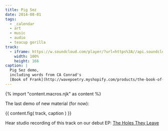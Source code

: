```yaml
---
title: Pig Sez
date: 2014-08-01
tags:
  - _calendar
  - art
  - music
  - audio
  - teacup gorilla
track:
  - iframe: https://w.soundcloud.com/player/?url=https%3A//api.soundcloud.com/tracks/159477906&amp;color=ff0000&amp;auto_play=false&amp;hide_related=false&amp;show_comments=true&amp;show_user=true&amp;show_reposts=false
    width: 100%
    height: 166
caption: |
  Pig Sez demo,
  including words from CA Conrad's
  [Book of Frank](http://wavepoetry.myshopify.com/products/the-book-of-frank)
---
```

{% import "content.macros.njk" as content %}

The last demo of new material (for now):

{{ content.fig(
  track,
  caption
) }}

Hear studio recording of this track
on our debut EP:
[The Holes They Leave](/projects/holes-they-leave/)
